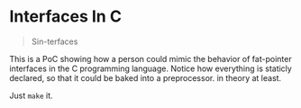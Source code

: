 # Interfaces In C
> Sin-terfaces

This is a PoC showing how a person could mimic the behavior of fat-pointer interfaces in the C programming language.
Notice how everything is staticly declared, so that it could be baked into a preprocessor. in theory at least.

Just `make` it.